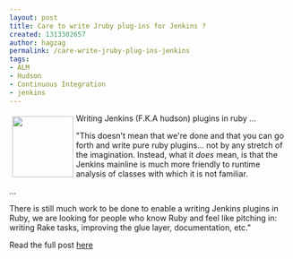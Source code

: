 ```yaml
---
layout: post
title: Care to write Jruby plug-ins for Jenkins ?
created: 1313302657
author: hagzag
permalink: /care-write-jruby-plug-ins-jenkins
tags:
- ALM
- Hudson
- Continuous Integration
- jenkins
---
```

<p><img vspace="5" hspace="5" border="0" align="left" alt="" style="width: 109px; height: 109px;" src="/files/upload/29/jruby.png" />Writing Jenkins (F.K.A hudson) plugins in ruby ...</p>
<p>&quot;This doesn't mean that we're done and that you can go forth and write  pure ruby plugins... not by any stretch of the imagination. Instead,  what it <em>does</em> mean, is that the Jenkins mainline is much more friendly to runtime analysis of classes with which it is not familiar.</p>
<p>...</p>
<p>There is still much work to be done to enable a writing Jenkins  plugins in Ruby, we are looking for people who know Ruby and feel like  pitching in: writing Rake tasks, improving the glue layer,  documentation, etc.&quot;</p>
<p>Read the full post <a href="http://jenkins-ci.org/content/jruby-branch-merged-jenkins-master">here</a></p>
<p>&nbsp;</p>

